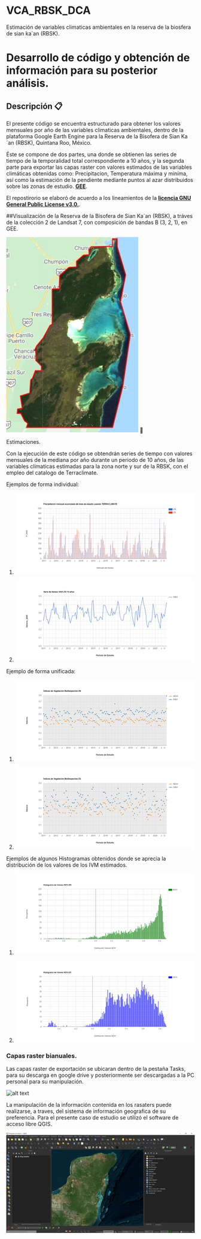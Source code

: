 # VCA_RBSK_DCA
Estimación de variables climaticas ambientales en la reserva de la biosfera de sian ka´an (RBSK).

# Desarrollo de código y obtención de información para su posterior análisis.

## Descripción 📋
El presente código se encuentra estructurado para obtener los valores mensuales por año de las variables climaticas ambientales, dentro de la plataforma Google Earth Engine para la Reserva de la Bisofera de Sian Ka´an (RBSK), Quintana Roo, México. 

Éste se compone de dos partes, una donde se obtienen las series de tiempo de la temporalidad total correspondiente a 10 años, y la segunda parte para exportar las capas raster  con valores estimados de las variables climáticas obtenidas como: Precipitacion, Temperatura máxima y miníma, así como la estimación de la pendiente mediante puntos al azar distribuidos sobre las zonas de estudio.   [**GEE**](https://developers.google.com/earth-engine/guides/getstarted?hl=en).

El repostirorio se elaboró de acuerdo a los lineamientos de la [**licencia GNU General Public License v3.0.**](https://choosealicense.com/licenses/gpl-3.0/).

##Visualización de la Reserva de la Bisofera de Sian Ka´an (RBSK), a tráves de la colección 2 de Landsat 7, con composición de bandas B (3, 2, 1), en GEE.

![alt text](https://github.com/demostenesmx/NDVI-SAVI_DCA/blob/main/C02_B_3_2_1_RBSK.JPG) 📖

Estimaciones.

Con la ejecución de este código se obtendrán series de tiempo con valores mensuales de la mediana por año durante un periodo de 10 años, de las variables climaticas estimadas  para la zona norte y sur de la RBSK, con el empleo del catalogo de Terraclimate.

Ejemplos de forma individual:

1. ![alt text](https://github.com/demostenesmx/VCA_RBSK_DCA/blob/main/PrepM_ZN-ZS.png)

2. ![alt text](https://github.com/demostenesmx/NDVI-SAVI_DCA/blob/main/SAVI-ZS.png)

Ejemplo de forma unificada:

1. ![alt text](https://github.com/demostenesmx/NDVI-SAVI_DCA/blob/main/IVM_ZN_NDVI-SAVI.png)

2. ![alt text](https://github.com/demostenesmx/NDVI-SAVI_DCA/blob/main/IVM_ZS_NDVI-SAVI.png)

Ejemplos de algunos Histogramas obtenidos donde se aprecia la distribución de los valores de los IVM estimados. 

1. ![alt text](https://github.com/demostenesmx/NDVI-SAVI_DCA/blob/main/HIST_NDVI_ZN.png)

2. ![alt text](https://github.com/demostenesmx/NDVI-SAVI_DCA/blob/main/HIST_NDVI_ZS.png)


### Capas raster bianuales. 
Las capas raster de exportación se ubicaran dentro de la pestaña Tasks, para su descarga en google drive y posteriormente ser descargadas a la PC personal para su manipulación.

![alt text](https://github.com/demostenesmx/NDVI-SAVI_DCA/blob/main/Raster_Exportación.JPG)

La manipulación de la información contenida en los rasaters puede realizarse, a traves, del sistema de información geografica de su preferencia. Para el presente caso de estudio se utilizó el software de acceso libre QGIS.

![alt text](https://github.com/demostenesmx/NDVI-SAVI_DCA/blob/main/QGis.JPG)
